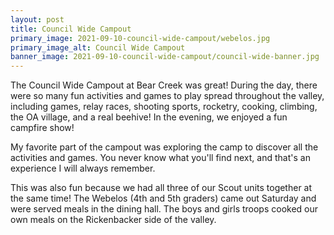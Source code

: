 ```yaml
---
layout: post
title: Council Wide Campout
primary_image: 2021-09-10-council-wide-campout/webelos.jpg
primary_image_alt: Council Wide Campout
banner_image: 2021-09-10-council-wide-campout/council-wide-banner.jpg
---
```


The Council Wide Campout at Bear Creek was great! During the day, there were
so many fun activities and games to play spread throughout the valley, including
games, relay races, shooting sports, rocketry, cooking, climbing, the OA
village, and a real beehive! In the evening, we enjoyed a fun campfire show!

My favorite part of the campout was exploring the camp to discover all the
activities and games. You never know what you'll find next, and that's an
experience I will always remember.

This was also fun because we had all three of our Scout units together at the
same time! The Webelos (4th and 5th graders) came out Saturday and were served
meals in the dining hall. The boys and girls troops cooked our own meals on the
Rickenbacker side of the valley.
